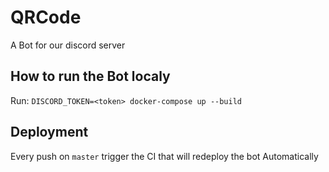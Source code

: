 # QRCode
A Bot for our discord server

## How to run the Bot localy

Run: `DISCORD_TOKEN=<token> docker-compose up --build`

## Deployment

Every push on `master` trigger the CI that will redeploy the bot Automatically
